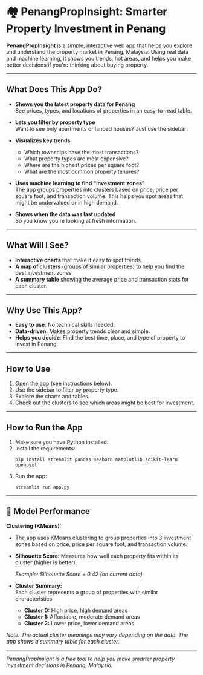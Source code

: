 # 🏘️ PenangPropInsight: Smarter Property Investment in Penang

**PenangPropInsight** is a simple, interactive web app that helps you explore and understand the property market in Penang, Malaysia. Using real data and machine learning, it shows you trends, hot areas, and helps you make better decisions if you're thinking about buying property.

---

## What Does This App Do?

- **Shows you the latest property data for Penang**  
  See prices, types, and locations of properties in an easy-to-read table.

- **Lets you filter by property type**  
  Want to see only apartments or landed houses? Just use the sidebar!

- **Visualizes key trends**  
  - Which townships have the most transactions?
  - What property types are most expensive?
  - Where are the highest prices per square foot?
  - What are the most common property tenures?

- **Uses machine learning to find "investment zones"**  
  The app groups properties into clusters based on price, price per square foot, and transaction volume. This helps you spot areas that might be undervalued or in high demand.

- **Shows when the data was last updated**  
  So you know you're looking at fresh information.

---

## What Will I See?

- **Interactive charts** that make it easy to spot trends.
- **A map of clusters** (groups of similar properties) to help you find the best investment zones.
- **A summary table** showing the average price and transaction stats for each cluster.

---

## Why Use This App?

- **Easy to use**: No technical skills needed.
- **Data-driven**: Makes property trends clear and simple.
- **Helps you decide**: Find the best time, place, and type of property to invest in Penang.

---

## How to Use

1. Open the app (see instructions below).
2. Use the sidebar to filter by property type.
3. Explore the charts and tables.
4. Check out the clusters to see which areas might be best for investment.

---

## How to Run the App

1. Make sure you have Python installed.
2. Install the requirements:
   ```
   pip install streamlit pandas seaborn matplotlib scikit-learn openpyxl
   ```
3. Run the app:
   ```
   streamlit run app.py
   ```

---

## 🧠 Model Performance

**Clustering (KMeans):**
- The app uses KMeans clustering to group properties into 3 investment zones based on price, price per square foot, and transaction volume.
- **Silhouette Score:** Measures how well each property fits within its cluster (higher is better).
  
  *Example: Silhouette Score = 0.42 (on current data)*
- **Cluster Summary:**  
  Each cluster represents a group of properties with similar characteristics:
  - **Cluster 0:** High price, high demand areas
  - **Cluster 1:** Affordable, moderate demand areas
  - **Cluster 2:** Lower price, lower demand areas

*Note: The actual cluster meanings may vary depending on the data. The app shows a summary table for each cluster.*

---

*PenangPropInsight is a free tool to help you make smarter property investment decisions in Penang, Malaysia.*

